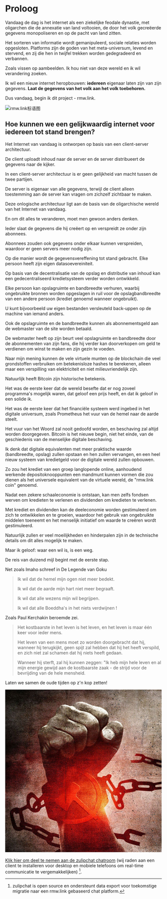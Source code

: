 # Proloog

Vandaag de dag is het internet als een ziekelijke feodale dynastie, met oligarchen die de annexatie van land voltooien, de door het volk gecreëerde gegevens monopoliseren en op de pacht van land zitten.

Het sorteren van informatie wordt gemanipuleerd, sociale relaties worden opgesloten. Platforms zijn de goden van het meta-universum, levend en stervend, en zij die hen in twijfel trekken worden gedegradeerd en verbannen.

Zoals vissen op aambeelden. Ik hou niet van deze wereld en ik wil verandering zoeken.

Ik wil een nieuw internet heropbouwen: **iedereen** eigenaar laten zijn van zijn gegevens. **Laat de gegevens van het volk aan het volk toebehoren.**

Dus vandaag, begin ik dit project - rmw.link.

![rmw.link标语图](/slogan.svg)

## Hoe kunnen we een gelijkwaardig internet voor iedereen tot stand brengen?

Het Internet van vandaag is ontworpen op basis van een client-server architectuur.

De client uploadt inhoud naar de server en de server distribueert de gegevens naar de kijker.

In een client-server architectuur is er geen gelijkheid van macht tussen de twee partijen.

De server is eigenaar van alle gegevens, terwijl de client alleen toestemming aan de server kan vragen om zichzelf zichtbaar te maken.

Deze onlogische architectuur ligt aan de basis van de oligarchische wereld van het Internet van vandaag.

En om dit alles te veranderen, moet men gewoon anders denken.

Ieder slaat de gegevens die hij creëert op en verspreidt ze onder zijn abonnees.

Abonnees zouden ook gegevens onder elkaar kunnen verspreiden, waardoor er geen servers meer nodig zijn.

Op die manier wordt de gegevensvereffening tot stand gebracht. Elke persoon heeft zijn eigen datasoevereiniteit.

Op basis van de decentralisatie van de opslag en distributie van inhoud kan een gedecentraliseerd kredietsysteem verder worden ontwikkeld.

Elke persoon kan opslagruimte en bandbreedte verhuren, waarbij ongebruikte bronnen worden opgeslagen in ruil voor de opslagbandbreedte van een andere persoon (krediet genoemd wanneer ongebruikt).

U kunt bijvoorbeeld uw eigen bestanden versleuteld back-uppen op de machine van iemand anders.

Ook de opslagruimte en de bandbreedte kunnen als abonnementsgeld aan de webmaster van de site worden betaald.

De webmaster heeft op zijn beurt veel opslagruimte en bandbreedte door de abonnementen van zijn fans, die hij verder kan doorverkopen om geld te verdienen om winst te maken en zijn gezin te voeden.

Naar mijn mening kunnen de vele virtuele munten op de blockchain die veel grondstoffen verbruiken om betekenisloze hashes te berekenen, alleen maar een verspilling van elektriciteit en niet milieuvriendelijk zijn.

Natuurlijk heeft Bitcoin zijn historische betekenis.

Het was de eerste keer dat de wereld besefte dat er nog zoveel programma's mogelijk waren, dat geloof een prijs heeft, en dat ik geloof in een solide ik.

Het was de eerste keer dat het financiële systeem werd ingebed in het digitale universum, zoals Prometheus het vuur van de hemel naar de aarde steelt.

Het vuur van het Woord zal nooit gedoofd worden, en beschaving zal altijd worden doorgegeven. Bitcoin is het nieuwe begin, niet het einde, van de geschiedenis van de menselijke digitale beschaving.

Ik denk dat digitale equivalenten met meer praktische waarde (bandbreedte, opslag) zullen opstaan en hen zullen vervangen, en een heel nieuw systeem van kredietgeld voor de digitale wereld zullen opbouwen.

Zo zou het krediet van een groep langlopende online, aanhoudend werkende depositoknooppunten een mandmunt kunnen vormen die zou dienen als het universele equivalent van de virtuele wereld, de "rmw.link coin" genoemd.

Nadat een zekere schaaleconomie is ontstaan, kan men zelfs fondsen werven om kredieten te verlenen en dividenden om kredieten te verlenen.

Met krediet en dividenden kan de deeleconomie worden gestimuleerd om zich te ontwikkelen en te groeien, waardoor het gebruik van ongebruikte middelen toeneemt en het menselijk initiatief om waarde te creëren wordt gestimuleerd.

Natuurlijk zullen er veel moeilijkheden en hinderpalen zijn in de technische details om dit alles mogelijk te maken.

Maar ik geloof: waar een wil is, is een weg.

De reis van duizend mijl begint met de eerste stap.

Net zoals Imaho schreef in De Legende van Goku

> Ik wil dat de hemel mijn ogen niet meer bedekt.
> 
> Ik wil dat de aarde mijn hart niet meer begraaft.
> 
> Ik wil dat alle wezens mijn wil begrijpen.
> 
> Ik wil dat alle Boeddha's in het niets verdwijnen !

Zoals Paul Kerchakin beroemde zei.

> Het kostbaarste in het leven is het leven, en het leven is maar één keer voor ieder mens.
> 
> Het leven van een mens moet zo worden doorgebracht dat hij, wanneer hij terugkijkt, geen spijt zal hebben dat hij het heeft verspild, en zich niet zal schamen dat hij niets heeft gedaan.
> 
> Wanneer hij sterft, zal hij kunnen zeggen: "Ik heb mijn hele leven en al mijn energie gewijd aan de kostbaarste zaak - de strijd voor de bevrijding van de hele mensheid.

Laten we samen de oude tijden op z'n kop zetten!

![](https://raw.githubusercontent.com/gcxfd/img/gh-pages/1.jpg)

[Klik hier om deel te nemen aan de zulipchat chatroom](https://rmw.zulipchat.com) (wij raden aan een client te installeren voor desktop en mobiele telefoons om real-time communicatie te vergemakkelijken) [^1].

[^1]: zulipchat is open source en ondersteunt data export voor toekomstige migratie naar een rmw.link gebaseerd chat platform.